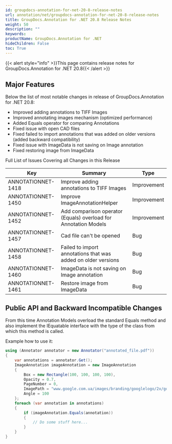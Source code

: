 ```yaml
---
id: groupdocs-annotation-for-net-20-8-release-notes
url: annotation/net/groupdocs-annotation-for-net-20-8-release-notes
title: GroupDocs.Annotation for .NET 20.8 Release Notes
weight: 50
description: ""
keywords: 
productName: GroupDocs.Annotation for .NET
hideChildren: False
toc: True
---
```


{{< alert style="info" >}}This page contains release notes for GroupDocs.Annotation for .NET 20.8{{< /alert >}}

## Major Features

Below the list of most notable changes in release of GroupDocs.Annotation for .NET 20.8:

*   Improved adding annotations to TIFF Images
*   Improved annotating images mechanism (optimized performance)
*   Added Equals operator for comparing Annotations
*   Fixed issue with open CAD files
*   Fixed failed to import annotations that was added on older versions (added backward compatibility)
*   Fixed issue with ImageData is not saving on Image annotation
*   Fixed restoring image from ImageData


Full List of Issues Covering all Changes in this Release 

| Key | Summary | Type |
| --- | --- | --- |
| ANNOTATIONNET-1418 | Improve adding annotations to TIFF Images | Improvement |
| ANNOTATIONNET-1450 | Improve ImageAnnotationHelper | Improvement |
| ANNOTATIONNET-1452 | Add comparison operator (Equals) overload for Annotation Models | Improvement |
| ANNOTATIONNET-1457 | Cad file can't be opened | Bug |
| ANNOTATIONNET-1458 | Failed to import annotations that was added on older versions | Bug |
| ANNOTATIONNET-1460 | ImageData is not saving on Image annotation | Bug |
| ANNOTATIONNET-1461 | Restore image from ImageData | Bug |

## Public API and Backward Incompatible Changes
From this time Annotation Models overload the standard Equals method and also implement the IEquatable interface with the type of the class from which this method is called.

Example how to use it:

```csharp
using (Annotator annotator = new Annotator("annotated_file.pdf"))
{
	var annotations = annotator.Get();
	ImageAnnotation imageAnnotation = new ImageAnnotation
	{
		Box = new Rectangle(100, 100, 100, 100),
		Opacity = 0.7,
		PageNumber = 0,
		ImagePath = "www.google.com.ua/images/branding/googlelogo/2x/googlelogo_color_92x30dp.png",
		Angle = 100
	};
	foreach (var annotation in annotations)
	{
		if (imageAnnotation.Equals(annotation))
		{
			// Do some stuff here...
		}
	}
}
```
